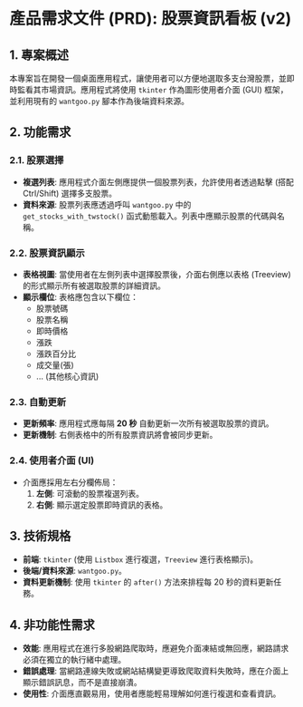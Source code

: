 # 產品需求文件 (PRD): 股票資訊看板 (v2)

## 1. 專案概述

本專案旨在開發一個桌面應用程式，讓使用者可以方便地選取多支台灣股票，並即時監看其市場資訊。應用程式將使用 `tkinter` 作為圖形使用者介面 (GUI) 框架，並利用現有的 `wantgoo.py` 腳本作為後端資料來源。

## 2. 功能需求

### 2.1. 股票選擇

-   **複選列表**: 應用程式介面左側應提供一個股票列表，允許使用者透過點擊 (搭配 Ctrl/Shift) 選擇多支股票。
-   **資料來源**: 股票列表應透過呼叫 `wantgoo.py` 中的 `get_stocks_with_twstock()` 函式動態載入。列表中應顯示股票的代碼與名稱。

### 2.2. 股票資訊顯示

-   **表格視圖**: 當使用者在左側列表中選擇股票後，介面右側應以表格 (Treeview) 的形式顯示所有被選取股票的詳細資訊。
-   **顯示欄位**: 表格應包含以下欄位：
    -   股票號碼
    -   股票名稱
    -   即時價格
    -   漲跌
    -   漲跌百分比
    -   成交量(張)
    -   ... (其他核心資訊)

### 2.3. 自動更新

-   **更新頻率**: 應用程式應每隔 **20 秒** 自動更新一次所有被選取股票的資訊。
-   **更新機制**: 右側表格中的所有股票資訊將會被同步更新。

### 2.4. 使用者介面 (UI)

-   介面應採用左右分欄佈局：
    1.  **左側**: 可滾動的股票複選列表。
    2.  **右側**: 顯示選定股票即時資訊的表格。

## 3. 技術規格

-   **前端**: `tkinter` (使用 `Listbox` 進行複選，`Treeview` 進行表格顯示)。
-   **後端/資料來源**: `wantgoo.py`。
-   **資料更新機制**: 使用 `tkinter` 的 `after()` 方法來排程每 20 秒的資料更新任務。

## 4. 非功能性需求

-   **效能**: 應用程式在進行多股網路爬取時，應避免介面凍結或無回應，網路請求必須在獨立的執行緒中處理。
-   **錯誤處理**: 當網路連線失敗或網站結構變更導致爬取資料失敗時，應在介面上顯示錯誤訊息，而不是直接崩潰。
-   **使用性**: 介面應直觀易用，使用者應能輕易理解如何進行複選和查看資訊。